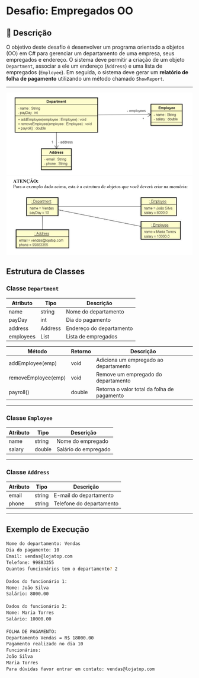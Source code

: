 # Desafio: Empregados OO

## 📝 Descrição

O objetivo deste desafio é desenvolver um programa orientado a objetos (OO) em C# para gerenciar um departamento de uma empresa, seus empregados e endereço. 
O sistema deve permitir a criação de um objeto `Department`, associar a ele um endereço (`Address`) e uma lista de empregados (`Employee`). 
Em seguida, o sistema deve gerar um **relatório de folha de pagamento** utilizando um método chamado `ShowReport`.

---

![Class Diagram](img.jpg)
![Attention](estrutura.jpg)

## Estrutura de Classes

### Classe `Department`

| Atributo       | Tipo    | Descrição                           |
|----------------|---------|-------------------------------------|
| name           | string  | Nome do departamento                |
| payDay         | int     | Dia do pagamento                    |
| address        | Address | Endereço do departamento            |
| employees      | List<Employee> | Lista de empregados            |

| Método                 | Retorno  | Descrição                                       |
|------------------------|----------|-------------------------------------------------|
| addEmployee(emp)       | void     | Adiciona um empregado ao departamento           |
| removeEmployee(emp)    | void     | Remove um empregado do departamento             |
| payroll()              | double   | Retorna o valor total da folha de pagamento     |

---

### Classe `Employee`

| Atributo   | Tipo    | Descrição                 |
|------------|---------|---------------------------|
| name       | string  | Nome do empregado         |
| salary     | double  | Salário do empregado      |

---

### Classe `Address`

| Atributo   | Tipo    | Descrição                       |
|------------|---------|---------------------------------|
| email      | string  | E-mail do departamento          |
| phone      | string  | Telefone do departamento        |

---

## Exemplo de Execução

```bash
Nome do departamento: Vendas
Dia do pagamento: 10
Email: vendas@lojatop.com
Telefone: 99883355
Quantos funcionários tem o departamento? 2

Dados do funcionário 1:
Nome: João Silva
Salário: 8000.00

Dados do funcionário 2:
Nome: Maria Torres
Salário: 10000.00

FOLHA DE PAGAMENTO:
Departamento Vendas = R$ 18000.00
Pagamento realizado no dia 10
Funcionários:
João Silva
Maria Torres
Para dúvidas favor entrar em contato: vendas@lojatop.com
